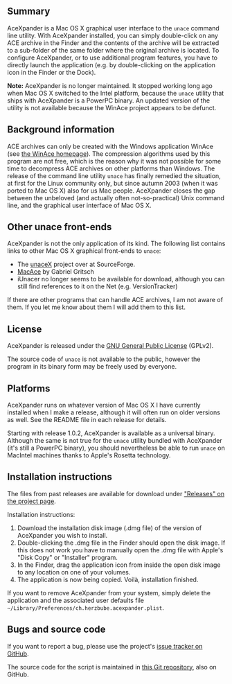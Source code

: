 ## Summary

AceXpander is a Mac OS X graphical user interface to the `unace` command line utility. With AceXpander installed, you can simply double-click on any ACE archive in the Finder and the contents of the archive will be extracted to a sub-folder of the same folder where the original archive is located. To configure AceXpander, or to use additional program features, you have to directly launch the application (e.g. by double-clicking on the application icon in the Finder or the Dock).

**Note:** AceXpander is no longer maintained. It stopped working long ago when Mac OS X switched to the Intel platform, because the `unace` utility that ships with AceXpander is a PowerPC binary. An updated version of the utility is not available because the WinAce project appears to be defunct.

## Background information

ACE archives can only be created with the Windows application WinAce (see [the WinAce homepage](http://www.winace.com/)). The compression algorithms used by this program are not free, which is the reason why it was not possible for some time to decompress ACE archives on other platforms than Windows. The release of the command line utility `unace` has finally remedied the situation, at first for the Linux community only, but since autumn 2003 (when it was ported to Mac OS X) also for us Mac people. AceXpander closes the gap between the unbeloved (and actually often not-so-practical) Unix command line, and the graphical user interface of Mac OS X.

## Other unace front-ends

AceXpander is not the only application of its kind. The following list contains links to other Mac OS X graphical front-ends to `unace`:

- The [unaceX](http://unacex.sourceforge.net/) project over at SourceForge.
- [MacAce](http://www.gritsch-soft.com/) by Gabriel Gritsch
- iUnacer no longer seems to be available for download, although you can still find references to it on the Net (e.g. VersionTracker)

If there are other programs that can handle ACE archives, I am not aware of them. If you let me know about them I will add them to this list.

## License

AceXpander is released under the [GNU General Public License](http://www.gnu.org/copyleft/gpl.html) (GPLv2).

The source code of `unace` is not available to the public, however the program in its binary form may be freely used by everyone.

## Platforms

AceXpander runs on whatever version of Mac OS X I have currently installed when I make a release, although it will often run on older versions as well. See the README file in each release for details.

Starting with release 1.0.2, AceXpander is available as a universal binary. Although the same is not true for the `unace` utility bundled with AceXpander (it's still a PowerPC binary), you should nevertheless be able to run `unace` on MacIntel machines thanks to Apple's Rosetta technology.

## Installation instructions

The files from past releases are available for download under ["Releases" on the project page](https://github.com/herzbube/acexpander/releases).

Installation instructions:

1. Download the installation disk image (.dmg file) of the version of AceXpander you wish to install.
1. Double-clicking the .dmg file in the Finder should open the disk image. If this does not work you have to manually open the .dmg file with Apple&#39;s "Disk Copy" or "Installer" program.
1. In the Finder, drag the application icon from inside the open disk image to any location on one of your volumes.
1. The application is now being copied. Voilà, installation finished.

If you want to remove AceXpander from your system, simply delete the application and the associated user defaults file `~/Library/Preferences/ch.herzbube.acexpander.plist`. 

## Bugs and source code

If you want to report a bug, please use the project's [issue tracker on GitHub](https://github.com/herzbube/acexpander/issues).

The source code for the script is maintained in [this Git repository](https://github.com/herzbube/acexpander), also on GitHub.
